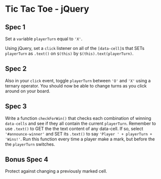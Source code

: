 # Tic Tac Toe - jQuery

## Spec 1
Set a `var`iable `playerTurn` equal to `'X'`.

Using jQuery, set a `click` listener on all of the `[data-cell]`s that SETs `playerTurn` as `.text()` on `$(this)` by `$(this).text(playerTurn)`.

## Spec 2
Also in your `click` event, toggle `playerTurn` between `'O'` and `'X'` using a ternary operator. You should now be able to change turns as you click around on your board.

## Spec 3
Write a function `checkForWin()` that checks each combination of winning `data-cells` and see if they all contain the current `playerTurn`. Remember to use `.text()` to GET the the text content of any data-cell. If so, select `'#announce-winner'` and SET its `.text()` to say `'Player ' + playerTurn + 'Wins!'`. Run this function every time a player make a mark, but before the the `playerTurn` switches.

## Bonus Spec 4
Protect against changing a previously marked cell.
